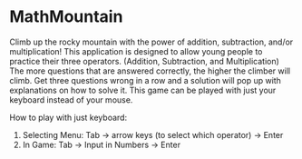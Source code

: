 # MathMountain

Climb up the rocky mountain with the power of addition, subtraction, and/or multiplication! This application is designed to allow young people to practice their three operators. (Addition, Subtraction, and Multiplication) The more questions that are answered correctly, the higher the climber will climb. Get three questions wrong in a row and a solution will pop up with explanations on how to solve it. This game can be played with just your keyboard instead of your mouse.

How to play with just keyboard:
1) Selecting Menu:
          Tab -> arrow keys (to select which operator) -> Enter
2) In Game:
          Tab -> Input in Numbers -> Enter
       
